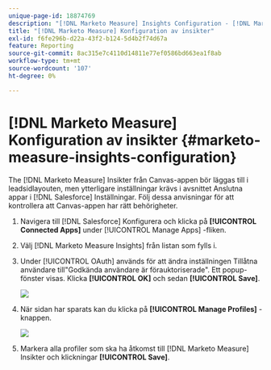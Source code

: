 ```yaml
---
unique-page-id: 18874769
description: "[!DNL Marketo Measure] Insights Configuration - [!DNL Marketo Measure] - Produktdokumentation"
title: "[!DNL Marketo Measure] Konfiguration av insikter"
exl-id: f6fe296b-d22a-43f2-b124-5d4b2f74d67a
feature: Reporting
source-git-commit: 8ac315e7c4110d14811e77ef0586bd663ea1f8ab
workflow-type: tm+mt
source-wordcount: '107'
ht-degree: 0%

---
```


# [!DNL Marketo Measure] Konfiguration av insikter {#marketo-measure-insights-configuration}

The [!DNL Marketo Measure] Insikter från Canvas-appen bör läggas till i leadsidlayouten, men ytterligare inställningar krävs i avsnittet Anslutna appar i [!DNL Salesforce] Inställningar. Följ dessa anvisningar för att kontrollera att Canvas-appen har rätt behörigheter.

1. Navigera till [!DNL Salesforce] Konfigurera och klicka på **[!UICONTROL Connected Apps]** under [!UICONTROL Manage Apps] -fliken.

1. Välj [!DNL Marketo Measure Insights] från listan som fylls i.

1. Under [!UICONTROL OAuth] används för att ändra inställningen Tillåtna användare till&quot;Godkända användare är förauktoriserade&quot;. Ett popup-fönster visas. Klicka **[!UICONTROL OK]** och sedan **[!UICONTROL Save]**.

   ![](assets/1-1.png)

1. När sidan har sparats kan du klicka på **[!UICONTROL Manage Profiles]** -knappen.

   ![](assets/2-1.png)

1. Markera alla profiler som ska ha åtkomst till [!DNL Marketo Measure] Insikter och klickningar **[!UICONTROL Save]**.
